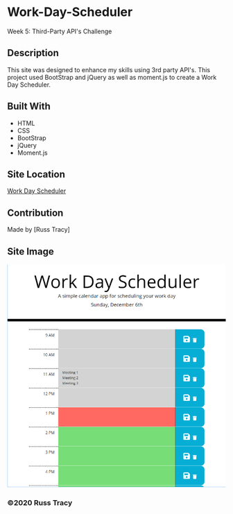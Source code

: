 # Work-Day-Scheduler

Week 5: Third-Party API's Challenge

## Description

This site was designed to enhance my skills using 3rd party API's. This project used BootStrap and jQuery as well as moment.js to create a Work Day Scheduler.


## Built With
* HTML
* CSS
* BootStrap
* jQuery
* Moment.js

## Site Location
[Work Day Scheduler](https://russtracy.github.io/Work-Day-Scheduler/)

## Contribution
Made by [Russ Tracy]

## Site Image
![alt text](assets/images/WorkDaySchedulerScreenShot.jpg)

### ©️2020 Russ Tracy
